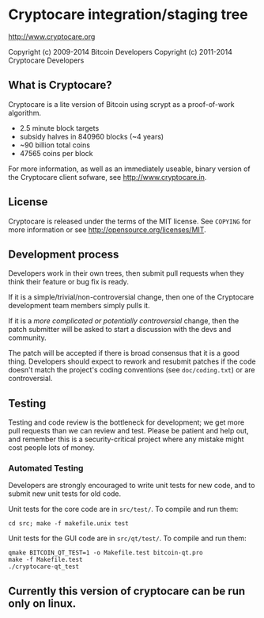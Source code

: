 Cryptocare integration/staging tree
================================

http://www.cryptocare.org

Copyright (c) 2009-2014 Bitcoin Developers
Copyright (c) 2011-2014 Cryptocare Developers

What is Cryptocare?
----------------

Cryptocare is a lite version of Bitcoin using scrypt as a proof-of-work algorithm.
 - 2.5 minute block targets
 - subsidy halves in 840960 blocks (~4 years)
 - ~90 billion total coins
 - 47565 coins per block


For more information, as well as an immediately useable, binary version of
the Cryptocare client sofware, see http://www.cryptocare.in.

License
-------

Cryptocare is released under the terms of the MIT license. See `COPYING` for more
information or see http://opensource.org/licenses/MIT.

Development process
-------------------

Developers work in their own trees, then submit pull requests when they think
their feature or bug fix is ready.

If it is a simple/trivial/non-controversial change, then one of the Cryptocare
development team members simply pulls it.

If it is a *more complicated or potentially controversial* change, then the patch
submitter will be asked to start a discussion with the devs and community.

The patch will be accepted if there is broad consensus that it is a good thing.
Developers should expect to rework and resubmit patches if the code doesn't
match the project's coding conventions (see `doc/coding.txt`) or are
controversial.


Testing
-------

Testing and code review is the bottleneck for development; we get more pull
requests than we can review and test. Please be patient and help out, and
remember this is a security-critical project where any mistake might cost people
lots of money.

### Automated Testing

Developers are strongly encouraged to write unit tests for new code, and to
submit new unit tests for old code.

Unit tests for the core code are in `src/test/`. To compile and run them:

    cd src; make -f makefile.unix test

Unit tests for the GUI code are in `src/qt/test/`. To compile and run them:

    qmake BITCOIN_QT_TEST=1 -o Makefile.test bitcoin-qt.pro
    make -f Makefile.test
    ./cryptocare-qt_test

## Currently this version of cryptocare can be run only on linux.

